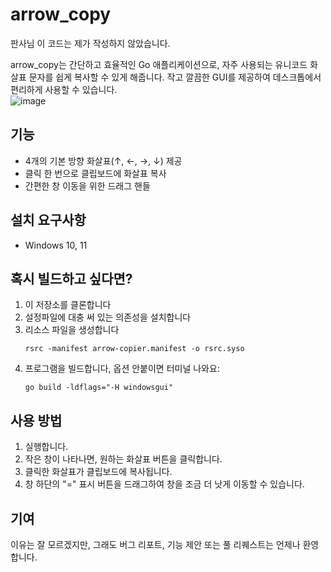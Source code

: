 # arrow_copy
판사님 이 코드는 제가 작성하지 않았습니다.  

arrow_copy는 간단하고 효율적인 Go 애플리케이션으로, 자주 사용되는 유니코드 화살표 문자를 쉽게 복사할 수 있게 해줍니다. 작고 깔끔한 GUI를 제공하여 데스크톱에서 편리하게 사용할 수 있습니다.  
![image](https://github.com/user-attachments/assets/ec356a8f-f04c-40c7-80dc-34c18f3de681)

## 기능
- 4개의 기본 방향 화살표(↑, ←, →, ↓) 제공
- 클릭 한 번으로 클립보드에 화살표 복사  
- 간편한 창 이동을 위한 드래그 핸들  

## 설치 요구사항
- Windows 10, 11  

## 혹시 빌드하고 싶다면?

1. 이 저장소를 클론합니다
2. 설정파일에 대충 써 있는 의존성을 설치합니다
3. 리소스 파일을 생성합니다
   ```
   rsrc -manifest arrow-copier.manifest -o rsrc.syso
   ```
4. 프로그램을 빌드합니다, 옵션 안붙이면 터미널 나와요:
   ```
   go build -ldflags="-H windowsgui"
   ```

## 사용 방법
1. 실행합니다.
2. 작은 창이 나타나면, 원하는 화살표 버튼을 클릭합니다.
3. 클릭한 화살표가 클립보드에 복사됩니다.
4. 창 하단의 "=" 표시 버튼을 드래그하여 창을 조금 더 낫게 이동할 수 있습니다.

## 기여
이유는 잘 모르겠지만, 그래도 버그 리포트, 기능 제안 또는 풀 리퀘스트는 언제나 환영합니다.
